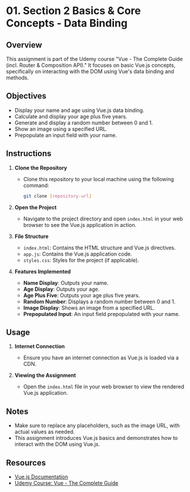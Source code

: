 # 01. Section 2 Basics & Core Concepts - Data Binding

## Overview

This assignment is part of the Udemy course "Vue - The Complete Guide (incl. Router & Composition API)." It focuses on basic Vue.js concepts, specifically on interacting with the DOM using Vue's data binding and methods.

## Objectives

- Display your name and age using Vue.js data binding.
- Calculate and display your age plus five years.
- Generate and display a random number between 0 and 1.
- Show an image using a specified URL.
- Prepopulate an input field with your name.

## Instructions

1. **Clone the Repository**
   - Clone this repository to your local machine using the following command:
     ```bash
     git clone [repository-url]
     ```

2. **Open the Project**
   - Navigate to the project directory and open `index.html` in your web browser to see the Vue.js application in action.

3. **File Structure**
   - `index.html`: Contains the HTML structure and Vue.js directives.
   - `app.js`: Contains the Vue.js application code.
   - `styles.css`: Styles for the project (if applicable).

4. **Features Implemented**
   - **Name Display**: Outputs your name.
   - **Age Display**: Outputs your age.
   - **Age Plus Five**: Outputs your age plus five years.
   - **Random Number**: Displays a random number between 0 and 1.
   - **Image Display**: Shows an image from a specified URL.
   - **Prepopulated Input**: An input field prepopulated with your name.

## Usage

1. **Internet Connection**
   - Ensure you have an internet connection as Vue.js is loaded via a CDN.

2. **Viewing the Assignment**
   - Open the `index.html` file in your web browser to view the rendered Vue.js application.

## Notes

- Make sure to replace any placeholders, such as the image URL, with actual values as needed.
- This assignment introduces Vue.js basics and demonstrates how to interact with the DOM using Vue.js.

## Resources

- [Vue.js Documentation](https://vuejs.org/guide/introduction.html)
- [Udemy Course: Vue - The Complete Guide](https://www.udemy.com/course/vuejs-2-the-complete-guide/)

